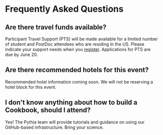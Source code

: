 # Frequently Asked Questions

## Are there travel funds available?

Participant Travel Support (PTS) will be made available for a limited number of student and PostDoc attendees who are residing in the US. Please indicate your support needs when you [register](https://www.eventsquid.com/contestant-reg.cfm?event_id=27191). Applications for PTS are due by June 20. 

## Are there recommended hotels for this event?

Recommended hotel information coming soon. We will not be reserving a hotel block for this event.

## I don't know anything about how to build a Cookbook, should I attend?

Yes! The Pythia team will provide tutorials and guidance on using our GitHub-based infrastructure. Bring your science.
